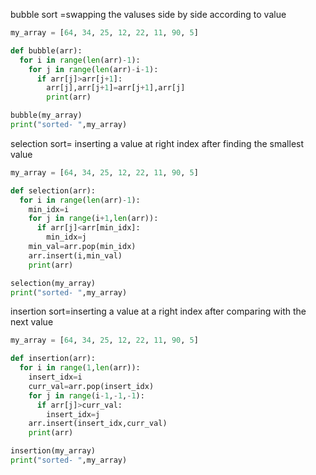 bubble sort =swapping the valuses side by side according to value
```py
my_array = [64, 34, 25, 12, 22, 11, 90, 5]

def bubble(arr):
  for i in range(len(arr)-1):
    for j in range(len(arr)-i-1):
      if arr[j]>arr[j+1]:
        arr[j],arr[j+1]=arr[j+1],arr[j]
        print(arr)

bubble(my_array)
print("sorted- ",my_array)
```
selection sort= inserting a value at right index after finding the smallest value
```py
my_array = [64, 34, 25, 12, 22, 11, 90, 5]

def selection(arr):
  for i in range(len(arr)-1):
    min_idx=i
    for j in range(i+1,len(arr)):
      if arr[j]<arr[min_idx]:
      	min_idx=j
    min_val=arr.pop(min_idx)
    arr.insert(i,min_val)
    print(arr)

selection(my_array)
print("sorted- ",my_array)
```
insertion sort=inserting a value at a right index after comparing with the next value
```py
my_array = [64, 34, 25, 12, 22, 11, 90, 5]

def insertion(arr):
  for i in range(1,len(arr)):
    insert_idx=i
    curr_val=arr.pop(insert_idx)
    for j in range(i-1,-1,-1):
      if arr[j]>curr_val:
      	insert_idx=j
    arr.insert(insert_idx,curr_val)
    print(arr)

insertion(my_array)
print("sorted- ",my_array)
```
